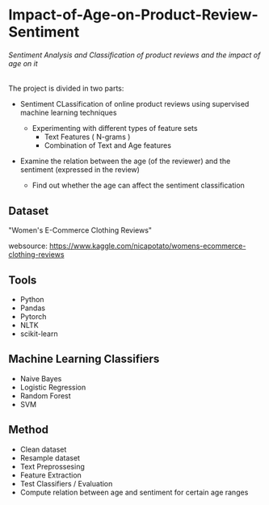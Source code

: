 # Impact-of-Age-on-Product-Review-Sentiment
###### Sentiment Analysis and Classification of product reviews and the impact of age on it


The project is divided in two parts:

- Sentiment CLassification of online product reviews using supervised machine learning techniques
  - Experimenting with different types of feature sets 
    - Text Features ( N-grams )
    - Combination of Text and Age features
    
- Examine the relation between the age (of the reviewer) and the sentiment (expressed in the review)
  - Find out whether the age can affect the sentiment classification
  
  
 
## Dataset

"Women's E-Commerce Clothing Reviews"

websource: https://www.kaggle.com/nicapotato/womens-ecommerce-clothing-reviews


## Tools

- Python
- Pandas
- Pytorch
- NLTK
- scikit-learn


## Machine Learning Classifiers

- Naive Bayes
- Logistic Regression
- Random Forest
- SVM 

## Method

- Clean dataset
- Resample dataset
- Text Preprossesing
- Feature Extraction
- Test Classifiers / Evaluation
- Compute relation between age and sentiment for certain age ranges
